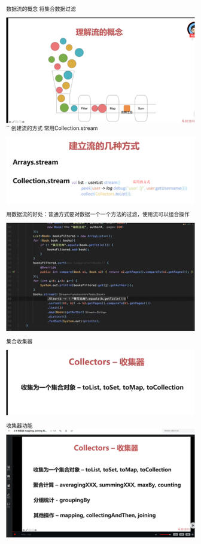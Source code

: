 数据流的概念  将集合数据过滤

![image_1](../../../../../wiki-images/image_1.png)
``
创建流的方式 常用Collection.stream

![image_2](../../../../../wiki-images/image_2.png)

用数据流的好处：普通方式要对数据一个一个方法的过滤，使用流可以组合操作

![image_3](../../../../../wiki-images/image_3.png)

集合收集器

![image_4](../../../../../wiki-images/image_4.png)

收集器功能
![image_5](../../../../../wiki-images/image_5.png)